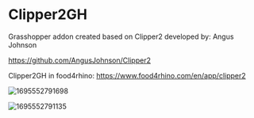 
# Clipper2GH

Grasshopper addon created based on Clipper2 developed by: Angus Johnson

https://github.com/AngusJohnson/Clipper2

Clipper2GH in food4rhino:
https://www.food4rhino.com/en/app/clipper2

![1695552791698](https://github.com/seghier/Clipper2GH/assets/6026588/4bfb7824-0002-4fe6-9c38-90c35cbbbb37)

![1695552791135](https://github.com/seghier/Clipper2GH/assets/6026588/1817f785-fd69-4303-bdc9-fed2caa9624e)

